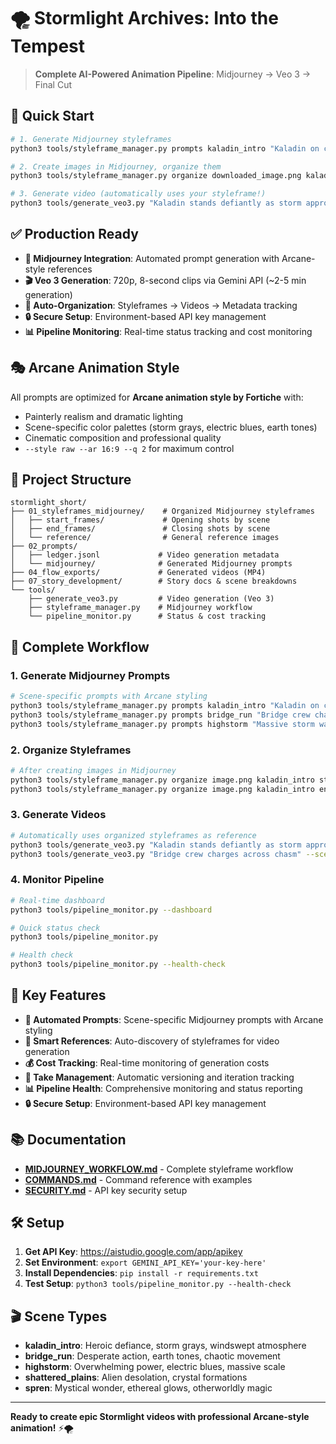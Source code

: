 # 🌪️ Stormlight Archives: Into the Tempest
> **Complete AI-Powered Animation Pipeline**: Midjourney → Veo 3 → Final Cut

## 🚀 Quick Start

```bash
# 1. Generate Midjourney styleframes
python3 tools/styleframe_manager.py prompts kaladin_intro "Kaladin on cliff edge storm approaching"

# 2. Create images in Midjourney, organize them
python3 tools/styleframe_manager.py organize downloaded_image.png kaladin_intro start

# 3. Generate video (automatically uses your styleframe!)
python3 tools/generate_veo3.py "Kaladin stands defiantly as storm approaches" --scene kaladin_intro
```

## ✅ **Production Ready**

- **🎨 Midjourney Integration**: Automated prompt generation with Arcane-style references
- **🎬 Veo 3 Generation**: 720p, 8-second clips via Gemini API (~2-5 min generation)
- **📁 Auto-Organization**: Styleframes → Videos → Metadata tracking
- **🔒 Secure Setup**: Environment-based API key management
- **📊 Pipeline Monitoring**: Real-time status tracking and cost monitoring

## 🎭 **Arcane Animation Style**

All prompts are optimized for **Arcane animation style by Fortiche** with:
- Painterly realism and dramatic lighting
- Scene-specific color palettes (storm grays, electric blues, earth tones)
- Cinematic composition and professional quality
- `--style raw --ar 16:9 --q 2` for maximum control

## 📁 **Project Structure**

```
stormlight_short/
├── 01_styleframes_midjourney/    # Organized Midjourney styleframes
│   ├── start_frames/             # Opening shots by scene
│   ├── end_frames/               # Closing shots by scene
│   └── reference/                # General reference images
├── 02_prompts/
│   ├── ledger.jsonl             # Video generation metadata
│   └── midjourney/              # Generated Midjourney prompts
├── 04_flow_exports/             # Generated videos (MP4)
├── 07_story_development/        # Story docs & scene breakdowns
└── tools/
    ├── generate_veo3.py         # Video generation (Veo 3)
    ├── styleframe_manager.py    # Midjourney workflow
    └── pipeline_monitor.py      # Status & cost tracking
```

## 🎨 **Complete Workflow**

### 1. Generate Midjourney Prompts
```bash
# Scene-specific prompts with Arcane styling
python3 tools/styleframe_manager.py prompts kaladin_intro "Kaladin on cliff edge storm approaching"
python3 tools/styleframe_manager.py prompts bridge_run "Bridge crew charging under arrow fire"
python3 tools/styleframe_manager.py prompts highstorm "Massive storm wall approaching"
```

### 2. Organize Styleframes
```bash
# After creating images in Midjourney
python3 tools/styleframe_manager.py organize image.png kaladin_intro start
python3 tools/styleframe_manager.py organize image.png kaladin_intro end
```

### 3. Generate Videos
```bash
# Automatically uses organized styleframes as reference
python3 tools/generate_veo3.py "Kaladin stands defiantly as storm approaches" --scene kaladin_intro
python3 tools/generate_veo3.py "Bridge crew charges across chasm" --scene bridge_run
```

### 4. Monitor Pipeline
```bash
# Real-time dashboard
python3 tools/pipeline_monitor.py --dashboard

# Quick status check
python3 tools/pipeline_monitor.py

# Health check
python3 tools/pipeline_monitor.py --health-check
```

## 🎯 **Key Features**

- **🤖 Automated Prompts**: Scene-specific Midjourney prompts with Arcane styling
- **📸 Smart References**: Auto-discovery of styleframes for video generation
- **💰 Cost Tracking**: Real-time monitoring of generation costs
- **🔄 Take Management**: Automatic versioning and iteration tracking
- **📊 Pipeline Health**: Comprehensive monitoring and status reporting
- **🔒 Secure Setup**: Environment-based API key management

## 📚 **Documentation**

- **[MIDJOURNEY_WORKFLOW.md](MIDJOURNEY_WORKFLOW.md)** - Complete styleframe workflow
- **[COMMANDS.md](COMMANDS.md)** - Command reference with examples
- **[SECURITY.md](SECURITY.md)** - API key security setup

## 🛠️ **Setup**

1. **Get API Key**: https://aistudio.google.com/app/apikey
2. **Set Environment**: `export GEMINI_API_KEY='your-key-here'`
3. **Install Dependencies**: `pip install -r requirements.txt`
4. **Test Setup**: `python3 tools/pipeline_monitor.py --health-check`

## 🎬 **Scene Types**

- **kaladin_intro**: Heroic defiance, storm grays, windswept atmosphere
- **bridge_run**: Desperate action, earth tones, chaotic movement
- **highstorm**: Overwhelming power, electric blues, massive scale
- **shattered_plains**: Alien desolation, crystal formations
- **spren**: Mystical wonder, ethereal glows, otherworldly magic

---

**Ready to create epic Stormlight videos with professional Arcane-style animation!** ⚡🌪️